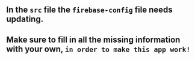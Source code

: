 ## In the `src` file the `firebase-config` file needs updating.

## Make sure to fill in all the missing information with your own, `in order to make this app work!`
